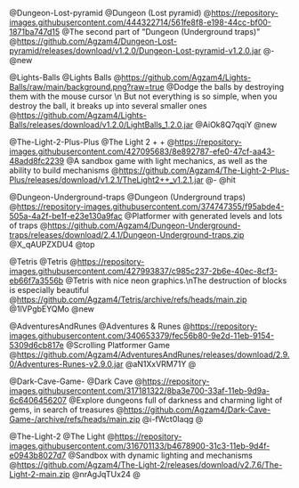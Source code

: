 @Dungeon-Lost-pyramid
@Dungeon (Lost pyramid)
@https://repository-images.githubusercontent.com/444322714/561fe8f8-e198-44cc-bf00-1871ba747d15
@The second part of "Dungeon (Underground traps)"
@https://github.com/Agzam4/Dungeon-Lost-pyramid/releases/download/v1.2.0/Dungeon-Lost-pyramid-v1.2.0.jar
@-
@new

@Lights-Balls
@Lights Balls
@https://github.com/Agzam4/Lights-Balls/raw/main/background.png?raw=true
@Dodge the balls by destroying them with the mouse cursor \n But not everything is so simple, when you destroy the ball, it breaks up into several smaller ones
@https://github.com/Agzam4/Lights-Balls/releases/download/v1.2.0/LightBalls_1.2.0.jar
@AiOk8Q7qqiY
@new

@The-Light-2-Plus-Plus
@The Light 2 + +
@https://repository-images.githubusercontent.com/427095683/8e892787-efe0-47cf-aa43-48add8fc2239
@A sandbox game with light mechanics, as well as the ability to build mechanisms
@https://github.com/Agzam4/The-Light-2-Plus-Plus/releases/download/v1.2.1/TheLight2++_v1.2.1.jar 
@-
@hit

@Dungeon-Underground-traps
@Dungeon (Underground traps)
@https://repository-images.githubusercontent.com/374747355/f95abde4-505a-4a2f-be1f-e23e130a9fac
@Platformer with generated levels and lots of traps
@https://github.com/Agzam4/Dungeon-Underground-traps/releases/download/2.4.1/Dungeon-Underground-traps.zip
@X_qAUPZXDU4
@top

@Tetris
@Tetris
@https://repository-images.githubusercontent.com/427993837/c985c237-2b6e-40ec-8cf3-eb66f7a3556b
@Tetris with nice neon graphics.\nThe destruction of blocks is especially beautiful
@https://github.com/Agzam4/Tetris/archive/refs/heads/main.zip
@1lVPgbEYQMo
@new

@AdventuresAndRunes
@Adventures & Runes
@https://repository-images.githubusercontent.com/340653379/fec56b80-9e2d-11eb-9154-5309d6cb817e
@Scrolling Platformer Game
@https://github.com/Agzam4/AdventuresAndRunes/releases/download/2.9.0/Adventures-Runes-v2.9.0.jar
@aN1XxVRM71Y
@

@Dark-Cave-Game-
@Dark Cave
@https://repository-images.githubusercontent.com/317181322/8ba3e700-33af-11eb-9d9a-6c6406456207
@Explore dungeons full of darkness and charming light of gems, in search of treasures
@https://github.com/Agzam4/Dark-Cave-Game-/archive/refs/heads/main.zip
@i-fWct0Iaqg
@

@The-Light-2
@The Light
@https://repository-images.githubusercontent.com/316701133/b4678900-31c3-11eb-9d4f-e0943b8027d7
@Sandbox with dynamic lighting and mechanisms
@https://github.com/Agzam4/The-Light-2/releases/download/v2.7.6/The-Light-2-main.zip
@nrAgJqTUx24
@
